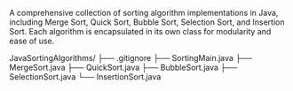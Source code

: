 A comprehensive collection of sorting algorithm implementations in Java, including Merge Sort, Quick Sort, Bubble Sort, Selection Sort, and Insertion Sort. Each algorithm is encapsulated in its own class for modularity and ease of use.

JavaSortingAlgorithms/
├── .gitignore
├── SortingMain.java
├── MergeSort.java
├── QuickSort.java
├── BubbleSort.java
├── SelectionSort.java
└── InsertionSort.java
